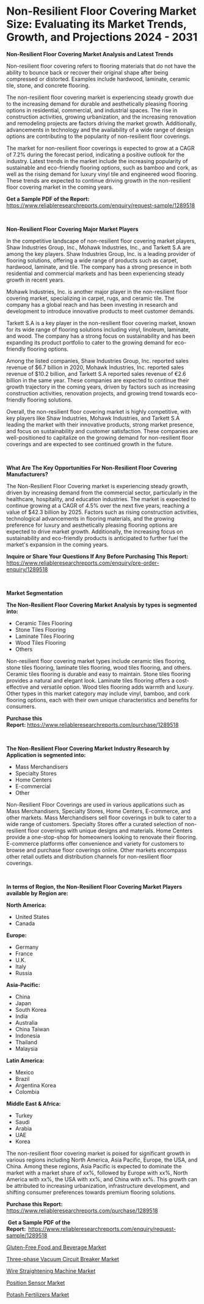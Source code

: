 <p><h1>Non-Resilient Floor Covering Market Size: Evaluating its Market Trends, Growth, and Projections 2024 - 2031</h1></p><p><strong>Non-Resilient Floor Covering Market Analysis and Latest Trends</strong></p>
<p><p>Non-resilient floor covering refers to flooring materials that do not have the ability to bounce back or recover their original shape after being compressed or distorted. Examples include hardwood, laminate, ceramic tile, stone, and concrete flooring.</p><p>The non-resilient floor covering market is experiencing steady growth due to the increasing demand for durable and aesthetically pleasing flooring options in residential, commercial, and industrial spaces. The rise in construction activities, growing urbanization, and the increasing renovation and remodeling projects are factors driving the market growth. Additionally, advancements in technology and the availability of a wide range of design options are contributing to the popularity of non-resilient floor coverings.</p><p>The market for non-resilient floor coverings is expected to grow at a CAGR of 7.2% during the forecast period, indicating a positive outlook for the industry. Latest trends in the market include the increasing popularity of sustainable and eco-friendly flooring options, such as bamboo and cork, as well as the rising demand for luxury vinyl tile and engineered wood flooring. These trends are expected to continue driving growth in the non-resilient floor covering market in the coming years.</p></p>
<p><strong>Get a Sample PDF of the Report:&nbsp;</strong> <a href="https://www.reliableresearchreports.com/enquiry/request-sample/1289518">https://www.reliableresearchreports.com/enquiry/request-sample/1289518</a></p>
<p>&nbsp;</p>
<p><strong>Non-Resilient Floor Covering Major Market Players</strong></p>
<p><p>In the competitive landscape of non-resilient floor covering market players, Shaw Industries Group, Inc., Mohawk Industries, Inc., and Tarkett S.A are among the key players. Shaw Industries Group, Inc. is a leading provider of flooring solutions, offering a wide range of products such as carpet, hardwood, laminate, and tile. The company has a strong presence in both residential and commercial markets and has been experiencing steady growth in recent years.</p><p>Mohawk Industries, Inc. is another major player in the non-resilient floor covering market, specializing in carpet, rugs, and ceramic tile. The company has a global reach and has been investing in research and development to introduce innovative products to meet customer demands.</p><p>Tarkett S.A is a key player in the non-resilient floor covering market, known for its wide range of flooring solutions including vinyl, linoleum, laminate, and wood. The company has a strong focus on sustainability and has been expanding its product portfolio to cater to the growing demand for eco-friendly flooring options.</p><p>Among the listed companies, Shaw Industries Group, Inc. reported sales revenue of $6.7 billion in 2020, Mohawk Industries, Inc. reported sales revenue of $10.2 billion, and Tarkett S.A reported sales revenue of €2.6 billion in the same year. These companies are expected to continue their growth trajectory in the coming years, driven by factors such as increasing construction activities, renovation projects, and growing trend towards eco-friendly flooring solutions.</p><p>Overall, the non-resilient floor covering market is highly competitive, with key players like Shaw Industries, Mohawk Industries, and Tarkett S.A leading the market with their innovative products, strong market presence, and focus on sustainability and customer satisfaction. These companies are well-positioned to capitalize on the growing demand for non-resilient floor coverings and are expected to see continued growth in the future.</p></p>
<p>&nbsp;</p>
<p><strong>What Are The Key Opportunities For Non-Resilient Floor Covering Manufacturers?</strong></p>
<p><p>The Non-Resilient Floor Covering market is experiencing steady growth, driven by increasing demand from the commercial sector, particularly in the healthcare, hospitality, and education industries. The market is expected to continue growing at a CAGR of 4.5% over the next five years, reaching a value of $42.3 billion by 2025. Factors such as rising construction activities, technological advancements in flooring materials, and the growing preference for luxury and aesthetically pleasing flooring options are expected to drive market growth. Additionally, the increasing focus on sustainability and eco-friendly products is anticipated to further fuel the market's expansion in the coming years.</p></p>
<p><strong>Inquire or Share Your Questions If Any Before Purchasing This Report:</strong> <a href="https://www.reliableresearchreports.com/enquiry/pre-order-enquiry/1289518">https://www.reliableresearchreports.com/enquiry/pre-order-enquiry/1289518</a></p>
<p>&nbsp;</p>
<p><strong>Market Segmentation</strong></p>
<p><strong>The Non-Resilient Floor Covering Market Analysis by types is segmented into:</strong></p>
<p><ul><li>Ceramic Tiles Flooring</li><li>Stone Tiles Flooring</li><li>Laminate Tiles Flooring</li><li>Wood Tiles Flooring</li><li>Others</li></ul></p>
<p><p>Non-resilient floor covering market types include ceramic tiles flooring, stone tiles flooring, laminate tiles flooring, wood tiles flooring, and others. Ceramic tiles flooring is durable and easy to maintain. Stone tiles flooring provides a natural and elegant look. Laminate tiles flooring offers a cost-effective and versatile option. Wood tiles flooring adds warmth and luxury. Other types in this market category may include vinyl, bamboo, and cork flooring options, each with their own unique characteristics and benefits for consumers.</p></p>
<p><strong>Purchase this Report:&nbsp;</strong><a href="https://www.reliableresearchreports.com/purchase/1289518">https://www.reliableresearchreports.com/purchase/1289518</a></p>
<p>&nbsp;</p>
<p><strong>The Non-Resilient Floor Covering Market Industry Research by Application is segmented into:</strong></p>
<p><ul><li>Mass Merchandisers</li><li>Specialty Stores</li><li>Home Centers</li><li>E-commercial</li><li>Other</li></ul></p>
<p><p>Non-Resilient Floor Coverings are used in various applications such as Mass Merchandisers, Specialty Stores, Home Centers, E-commerce, and other markets. Mass Merchandisers sell floor coverings in bulk to cater to a wide range of customers. Specialty Stores offer a curated selection of non-resilient floor coverings with unique designs and materials. Home Centers provide a one-stop-shop for homeowners looking to renovate their flooring. E-commerce platforms offer convenience and variety for customers to browse and purchase floor coverings online. Other markets encompass other retail outlets and distribution channels for non-resilient floor coverings.</p></p>
<p>&nbsp;</p>
<p><strong>In terms of Region, the Non-Resilient Floor Covering Market Players available by Region are:</strong></p>
<p>
    <p> <strong> North America: </strong>
        <ul>
            <li>United States</li>
            <li>Canada</li>
        </ul>
        </p> 
    <p> <strong> Europe: </strong>
        <ul>
            <li>Germany</li>
            <li>France</li>
            <li>U.K.</li>
            <li>Italy</li>
            <li>Russia</li>
        </ul>
        </p> 
    <p> <strong> Asia-Pacific: </strong>
        <ul>
            <li>China</li>
            <li>Japan</li>
            <li>South Korea</li>
            <li>India</li>
            <li>Australia</li>
            <li>China Taiwan</li>
            <li>Indonesia</li>
            <li>Thailand</li>
            <li>Malaysia</li>
        </ul>
        </p> 
    <p> <strong> Latin America: </strong>
        <ul>
            <li>Mexico</li>
            <li>Brazil</li>
            <li>Argentina Korea</li>
            <li>Colombia</li>
        </ul>
        </p> 
    <p> <strong> Middle East & Africa: </strong>
        <ul>
            <li>Turkey</li>
            <li>Saudi</li>
            <li>Arabia</li>
            <li>UAE</li>
            <li>Korea</li>
        </ul>
    </p>
    </p>
<p><p>The non-resilient floor covering market is poised for significant growth in various regions including North America, Asia Pacific, Europe, the USA, and China. Among these regions, Asia Pacific is expected to dominate the market with a market share of xx%, followed by Europe with xx%, North America with xx%, the USA with xx%, and China with xx%. This growth can be attributed to increasing urbanization, infrastructure development, and shifting consumer preferences towards premium flooring solutions.</p></p>
<p><strong>Purchase this Report: </strong><a href="https://www.reliableresearchreports.com/purchase/1289518">https://www.reliableresearchreports.com/purchase/1289518</a></p>
<p>&nbsp;<strong>Get a Sample PDF of the Report:&nbsp;&nbsp;</strong><a href="https://www.reliableresearchreports.com/enquiry/request-sample/1289518">https://www.reliableresearchreports.com/enquiry/request-sample/1289518</a></p>
<p><strong></strong></p>
<p><p><a href="https://github.com/lataunyatinikmelvin59ilbd0dv/Market-Research-Report-List-1/blob/main/gluten-free-food-and-beverage-market.md">Gluten-Free Food and Beverage Market</a></p><p><a href="https://butternut-bug-553.notion.site/Three-phase-Vacuum-Circuit-Breaker-Market-Size-Global-Industry-Overview-Market-Segmentation-and-Fo-69f83cc6aa6e4d1c9d7e1ce768a5724a">Three-phase Vacuum Circuit Breaker Market</a></p><p><a href="https://invited-way-688.notion.site/Wire-Straightening-Machine-Market-Furnish-Information-about-Market-Size-Market-Share-Market-Dynami-c3f374de04ba4d40902bcaf907adf6de">Wire Straightening Machine Market</a></p><p><a href="https://view.publitas.com/reportprime-1/position-sensor-market-size-2024-2031-global-industrial-analysis-key-geographical-regions-market-share-top-key-players-product-types-and-forecast-research-report/">Position Sensor Market</a></p><p><a href="https://view.publitas.com/reportprime-1/potash-fertilizers-market-size-and-examines-its-market-scope-with-a-primary-focus-on-growth-opportunities-and-forecasted-trends-spanning-from-2024-to-2031/">Potash Fertilizers Market</a></p></p>